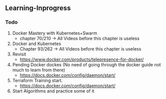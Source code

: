 ## Learning-Inprogress
   
### Todo
1. Docker Mastery with Kubernetes+Swarm 
   - chapter 70/210 -> All Videos before this chapter is useless
2. Docker and Kubernetes
   - Chapter 93/262  -> All Videos before this chapter is useless 
3. Revisit 
   - https://www.docker.com/products/telepresence-for-docker/ 
4. Pending Docker dockes (No need of going through the docker guide not much to learn from there)
   - https://docs.docker.com/config/daemon/start/
5. Terraform Training start.
   - https://docs.docker.com/config/daemon/start/
6. Start Algorithms and practice some of it

   
